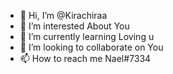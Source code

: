 - 👋 Hi, I’m @Kirachiraa
- 👀 I’m interested About You
- 🌱 I’m currently learning Loving u
- 💞️ I’m looking to collaborate on You
- 📫 How to reach me Nael#7334

<!---
Kirachiraa/Kirachiraa is a ✨ special ✨ repository because its `README.md` (this file) appears on your GitHub profile.
You can click the Preview link to take a look at your changes.
--->
